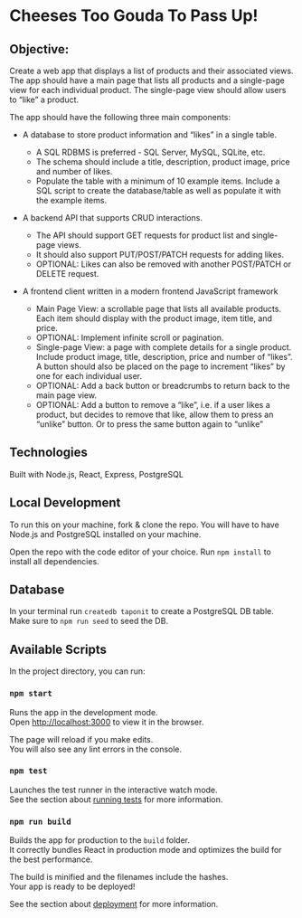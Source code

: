 # Cheeses Too Gouda To Pass Up!

## Objective:

Create a web app that displays a list of products and their associated views. The app should
have a main page that lists all products and a single-page view for each individual product. The single-page view should allow users to “like” a product.

The app should have the following three main components:

- A database to store product information and “likes” in a single table.

  - A SQL RDBMS is preferred - SQL Server, MySQL, SQLite, etc.
  - The schema should include a title, description, product image, price and number of likes.
  - Populate the table with a minimum of 10 example items. Include a SQL script to create the database/table as well as populate it with the example items.

- A backend API that supports CRUD interactions.

  - The API should support GET requests for product list and single-page views.
  - It should also support PUT/POST/PATCH requests for adding likes.
  - OPTIONAL: Likes can also be removed with another POST/PATCH or DELETE request.

- A frontend client written in a modern frontend JavaScript framework
  - Main Page View: a scrollable page that lists all available products. Each item should display with the product image, item title, and price.
  - OPTIONAL: Implement infinite scroll or pagination.
  - Single-page View: a page with complete details for a single product. Include product image, title, description, price and number of “likes”. A button should also be placed on the page to increment “likes” by one for each individual user.
  - OPTIONAL: Add a back button or breadcrumbs to return back to the main page view.
  - OPTIONAL: Add a button to remove a “like”, i.e. if a user likes a product, but decides to remove that like, allow them to press an “unlike” button. Or to press the same button again to “unlike”

## Technologies

Built with Node.js, React, Express, PostgreSQL

## Local Development

To run this on your machine, fork & clone the repo. You will have to have Node.js and PostgreSQL installed on your machine.

Open the repo with the code editor of your choice. Run `npm install` to install all dependencies.

## Database

In your terminal run `createdb taponit` to create a PostgreSQL DB table. Make sure to `npm run seed` to seed the DB.

## Available Scripts

In the project directory, you can run:

### `npm start`

Runs the app in the development mode.\
Open [http://localhost:3000](http://localhost:3000) to view it in the browser.

The page will reload if you make edits.\
You will also see any lint errors in the console.

### `npm test`

Launches the test runner in the interactive watch mode.\
See the section about [running tests](https://facebook.github.io/create-react-app/docs/running-tests) for more information.

### `npm run build`

Builds the app for production to the `build` folder.\
It correctly bundles React in production mode and optimizes the build for the best performance.

The build is minified and the filenames include the hashes.\
Your app is ready to be deployed!

See the section about [deployment](https://facebook.github.io/create-react-app/docs/deployment) for more information.

